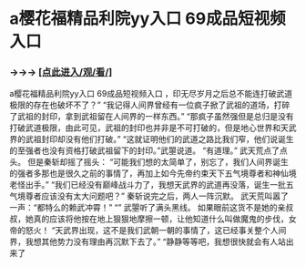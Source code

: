 # a樱花福精品利院yy入口 69成品短视频入口

### →→→ <a href="http://3t3e.com/index.html">[点此进入/观/看/]</a>

a樱花福精品利院yy入口 69成品短视频入口
，印无尽岁月之后总不能连打破武道极限的存在也破坏不了？”
    “我记得人间界曾经有一位疯子掀了武祖的道场，打碎了武祖的封印，拿到武祖留在人间界的一样东西。”
    “那疯子虽然强但是总归是没有打破武道极限，由此可见，武祖的封印也并非是不可打破的，但是地心世界和天武界的武祖封印却没有他们打破。”
    “这就证明他们的武道之路比我们窄，他们说诞生的至强者也没有资格打破武祖留下的封印。”武曌说道。
    “有道理。”
    武天荒点了点头。
    但是秦斩却摇了摇头：
    “可能我们想的太简单了，别忘了，我们人间界诞生的强者多那也是很久之前的事情了，再加上如今先帝约束天下五气境尊者和神仙境老怪出手。”
    “我们已经没有巅峰战斗力了，我想天武界的武道再没落，诞生一批五气境尊者应该没有太大问题吧？”
    秦斩说完之后，两人一阵沉默。
    武天荒叫嚣了一声：“都特么的赖武冲霄！”
    “”
    武曌听了满头黑线。
    如果眼前这货不是她的亲叔叔，她真的应该将他按在地上狠狠地摩擦一顿，让他知道什么叫做魔鬼的步伐，女帝的怒火！
    “天武界出现，这不是我们武朝一朝的事情了，这已经事关整个人间界，我想其他势力没有理由再沉默下去了。”
    “静静等等吧，我想很快就会有人站出来了
